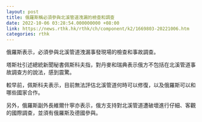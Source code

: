 ```yaml
---
layout: post
title: 俄羅斯稱必須參與北溪管道洩漏的檢查和調查
date: 2022-10-06 03:28:54.000000000 +08:00
link: https://news.rthk.hk/rthk/ch/component/k2/1669803-20221006.htm
categories: rthk
---
```


俄羅斯表示，必須參與北溪管道洩漏事發現場的檢查和事故調查。 

塔斯社引述總統新聞秘書佩斯科夫指，對丹麥和瑞典表示俄方不包括在北溪管道事故調查方的說法，感到震驚。 

較早前，佩斯科夫表示，目前無法評估北溪管道何時可以修復，以及俄羅斯可以和哪些國家合作。
 
另外，俄羅斯副外長維爾什寧亦表示，俄方支持對北溪管道遭破壞進行仔細、客觀的國際調查，並須有俄羅斯及德國參與。
